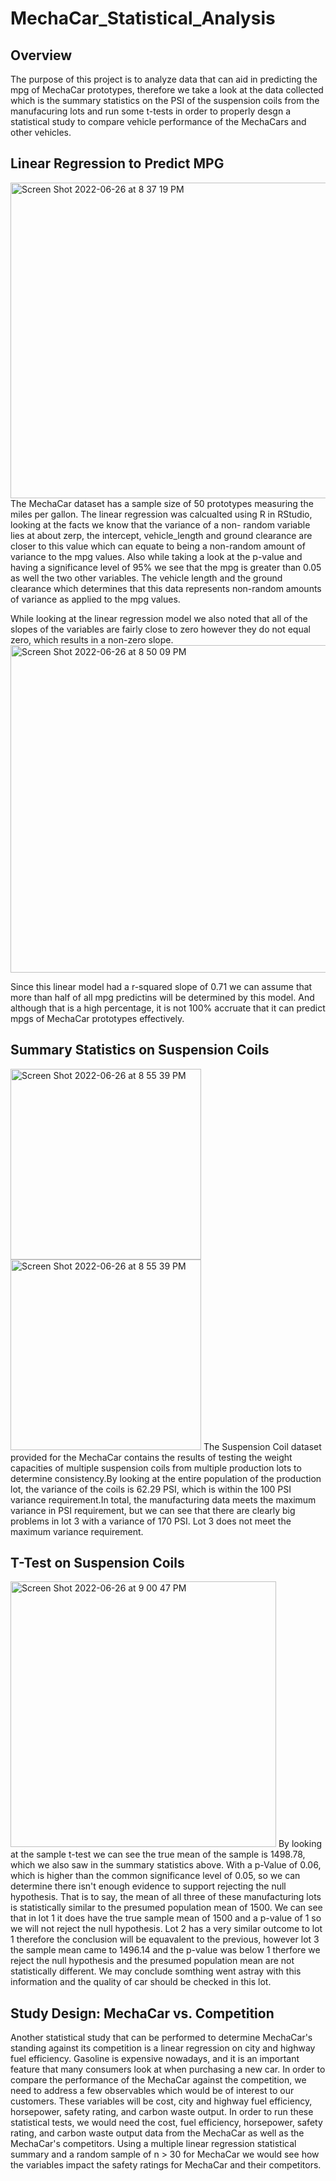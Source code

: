 # MechaCar_Statistical_Analysis

## Overview
The purpose of this project is to analyze data that can aid in predicting the mpg of MechaCar prototypes, therefore we take a look at the data collected which is the summary statistics on the PSI of the suspension coils from the manufacuring lots and run some t-tests in order to properly desgn a statistical study to compare vehicle performance of the MechaCars and other vehicles.

## Linear Regression to Predict MPG
<img width="505" alt="Screen Shot 2022-06-26 at 8 37 19 PM" src="https://user-images.githubusercontent.com/100797549/175855444-6f8eebb9-9971-41a1-a6e2-eb30b4eca2af.png">
The MechaCar dataset has a sample size of 50 prototypes measuring the miles per gallon. The linear regression was calcualted using R in RStudio, looking at the facts we know that the variance of a non- random variable lies at about zerp, the intercept, vehicle_length and ground clearance are closer to this value which can equate to being a non-random amount of variance to the mpg values. Also while taking a look at the p-value and having a significance level of 95% we see that the mpg is greater than 0.05 as well the two other variables. The vehicle length and the ground clearance which determines that this data represents non-random amounts of variance as applied to the mpg values. 

While looking at the linear regression model we also noted that all of the slopes of the variables are fairly close to zero however they do not equal zero, which results in a non-zero slope.
<img width="524" alt="Screen Shot 2022-06-26 at 8 50 09 PM" src="https://user-images.githubusercontent.com/100797549/175856522-8c7344ac-b953-44fa-9c13-4c2ea1d26690.png">

Since this linear model had a r-squared slope of 0.71 we can assume that more than half of all mpg predictins will be determined by this model. And although that is a high percentage, it is not 100% accruate that it can predict mpgs of MechaCar prototypes effectively. 

## Summary Statistics on Suspension Coils
<img width="305" alt="Screen Shot 2022-06-26 at 8 55 39 PM" src="https://user-images.githubusercontent.com/100797549/175856992-028e4d5e-03ea-4bee-8d42-db8744054a51.png">
<img width="305" alt="Screen Shot 2022-06-26 at 8 55 39 PM" src="https://user-images.githubusercontent.com/100797549/175857060-e7356621-9d58-44bc-9ffc-8bdf16043ab6.png">
The Suspension Coil dataset provided for the MechaCar contains the results of testing the weight capacities of multiple suspension coils from multiple production lots to determine consistency.By looking at the entire population of the production lot, the variance of the coils is 62.29 PSI, which is within the 100 PSI variance requirement.In total, the manufacturing data meets the maximum variance in PSI requirement, but we can see that there are clearly big problems in lot 3 with a variance of 170 PSI. Lot 3 does not meet the maximum variance requirement.

## T-Test on Suspension Coils
<img width="425" alt="Screen Shot 2022-06-26 at 9 00 47 PM" src="https://user-images.githubusercontent.com/100797549/175857434-5cc7151a-e39c-4fe3-80bd-a2e25cc48435.png">
By looking at the sample t-test we can see the true mean of the sample is 1498.78, which we also saw in the summary statistics above. With a p-Value of 0.06, which is higher than the common significance level of 0.05, so we can determine there isn't enough evidence to support rejecting the null hypothesis. That is to say, the mean of all three of these manufacturing lots is statistically similar to the presumed population mean of 1500. We can see that in lot 1 it does have the true sample mean of 1500 and a p-value of 1 so we will not reject the null hypothesis. Lot 2 has a very similar outcome to lot 1 therefore the conclusion will be equavalent to the previous, however lot 3 the sample mean came to 1496.14 and the p-value was below 1 therfore we reject the null hypothesis and the presumed population mean are not statistically different. We may conclude somthing went astray with this information and the quality of car should be checked in this lot.

## Study Design: MechaCar vs. Competition
Another statistical study that can be performed to determine MechaCar's standing against its competition is a linear regression on city and highway fuel efficiency. Gasoline is expensive nowadays, and it is an important feature that many consumers look at when purchasing a new car. In order to compare the performance of the MechaCar against the competition, we need to address a few observables which would be of interest to our customers. These variables will be cost, city and highway fuel efficiency, horsepower, safety rating, and carbon waste output. In order to run these statistical tests, we would need the cost, fuel efficiency, horsepower, safety rating, and carbon waste output data from the MechaCar as well as the MechaCar's competitors. Using a multiple linear regression statistical summary and a random sample of n > 30 for MechaCar we would see how the variables impact the safety ratings for MechaCar and their competitors.
